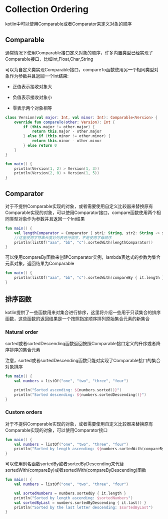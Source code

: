 # Collection Ordering
kotlin中可以使用Comparable或者Comparator来定义对象的顺序

## Comparable
通常情况下使用Comparable接口定义对象的顺序，许多内置类型已经实现了Comparable接口，比如Int,Float,Char,String

可以为自定义类实现Comparable接口，compareTo函数使用另一个相同类型对象作为参数并且返回一个Int结果:

* 正值表示接收对象大

* 负值表示接收对象小

* 零表示两个对象相等

```kotlin
class Version(val major: Int, val minor: Int): Comparable<Version> {
    override fun compareTo(other: Version): Int {
        if (this.major != other.major) {
            return this.major - other.major
        } else if (this.minor != other.minor) {
            return this.minor - other.minor
        } else return 0
    }
}

fun main() {    
    println(Version(1, 2) > Version(1, 3))
    println(Version(2, 0) > Version(1, 5))
}
```

## Comparator
对于不提供Comparable实现的对象，或者需要使用自定义比较器来替换原有Comparable实现的对象，可以使用Comparator接口，compare函数使用两个相同类型对象作为参数并且返回一个Int结果

```kotlin
fun main() {
    val lengthComparator = Comparator { str1: String, str2: String -> str1.length - str2.length }
    //这里使用字符串长度对列表进行排序，不是使用字母顺序
    println(listOf("aaa", "bb", "c").sortedWith(lengthComparator))
}
```

可以使用compareBy函数来创建Comparator实例，lambda表达式的参数为集合元素对象，返回结果为Comparable

```kotlin
fun main() {
    println(listOf("aaa", "bb", "c").sortedWith(compareBy { it.length }))
}
```

## 排序函数
kotlin提供了一些函数用来对集合进行排序，这里将介绍一些用于只读集合的排序函数，这些函数的返回结果是一个按照指定顺序排列原始集合元素的新集合

### Natural order
sorted或者sortedDescending函数返回按照Comparable接口定义的升序或者降序排序的集合元素

注意，sorted或者sortedDescending函数只能对实现了Comparable接口的集合对象排序

```kotlin
fun main() {
    val numbers = listOf("one", "two", "three", "four")

    println("Sorted ascending: ${numbers.sorted()}")
    println("Sorted descending: ${numbers.sortedDescending()}")
}
```

### Custom orders
对于不提供Comparable实现的对象，或者需要使用自定义比较器来替换原有Comparable实现的对象，可以使用Comparator接口

```kotlin
fun main() {
    val numbers = listOf("one", "two", "three", "four")
    println("Sorted by length ascending: ${numbers.sortedWith(compareBy { it.length })}")
}
```

可以使用别名函数sortedBy或者sortedByDescending来代替sortedWith(compareBy)或者sortedWith(compareByDescending)函数

```kotlin
fun main() {
    val numbers = listOf("one", "two", "three", "four")

    val sortedNumbers = numbers.sortedBy { it.length }
    println("Sorted by length ascending: $sortedNumbers")
    val sortedByLast = numbers.sortedByDescending { it.last() }
    println("Sorted by the last letter descending: $sortedByLast")
}
```



